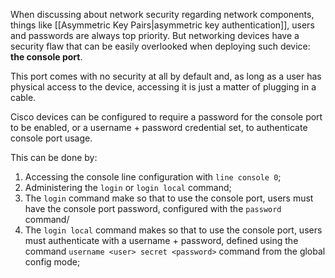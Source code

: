 When discussing about network security regarding network components, things like [[Asymmetric Key Pairs|asymmetric key authentication]], users and passwords are always top priority. But networking devices have a security flaw that can be easily overlooked when deploying such device: **the console port**.

This port comes with no security at all by default and, as long as a user has physical access to the device, accessing it is just a matter of plugging in a cable.

Cisco devices can be configured to require a password for the console port to be enabled, or a username + password credential set, to authenticate console port usage.

This can be done by:

1. Accessing the console line configuration with `line console 0`;
2. Administering the `login` or `login local` command;
3. The `login` command make so that to use the console port, users must have the console port password, configured with the `password` command/
4. The `login local` command makes so that to use the console port, users must authenticate with a username + password, defined using the command `username <user> secret <password>` command from the global config mode;

